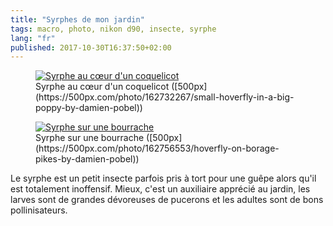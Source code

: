 ```yaml
---
title: "Syrphes de mon jardin"
tags: macro, photo, nikon d90, insecte, syrphe
lang: "fr"
published: 2017-10-30T16:37:50+02:00
---
```


<figure class="object-center">
    <a href="/images/syrphe-au-coeur-coquelicot.jpg"><img src="/images/660x/syrphe-au-coeur-coquelicot.jpg" alt="Syrphe au cœur d'un coquelicot"></a>
    <figcaption>
    Syrphe au cœur d'un coquelicot
    ([500px](https://500px.com/photo/162732267/small-hoverfly-in-a-big-poppy-by-damien-pobel))
    </figcaption>
</figure>

<figure class="object-center">
    <a href="/images/syrphe-bourrache.jpg"><img src="/images/660x/syrphe-bourrache.jpg" alt="Syrphe sur une bourrache"></a>
    <figcaption>
    Syrphe sur une bourrache
    ([500px](https://500px.com/photo/162756553/hoverfly-on-borage-pikes-by-damien-pobel))
    </figcaption>
</figure>

Le syrphe est un petit insecte parfois pris à tort pour une guêpe alors qu'il
est totalement inoffensif. Mieux, c'est un auxiliaire apprécié au jardin, les
larves sont de grandes dévoreuses de pucerons et les adultes sont de bons
pollinisateurs.
